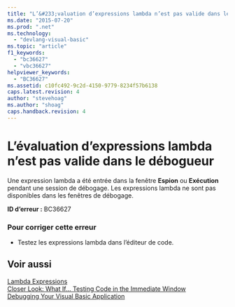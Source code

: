 ```yaml
---
title: "L’&#233;valuation d’expressions lambda n’est pas valide dans le d&#233;bogueur | Microsoft Docs"
ms.date: "2015-07-20"
ms.prod: ".net"
ms.technology: 
  - "devlang-visual-basic"
ms.topic: "article"
f1_keywords: 
  - "bc36627"
  - "vbc36627"
helpviewer_keywords: 
  - "BC36627"
ms.assetid: c10fc492-9c2d-4150-9779-8234f57b6138
caps.latest.revision: 4
author: "stevehoag"
ms.author: "shoag"
caps.handback.revision: 4
---
```

# L’&#233;valuation d’expressions lambda n’est pas valide dans le d&#233;bogueur
Une expression lambda a été entrée dans la fenêtre **Espion** ou **Exécution** pendant une session de débogage. Les expressions lambda ne sont pas disponibles dans les fenêtres de débogage.  
  
 **ID d’erreur :** BC36627  
  
### Pour corriger cette erreur  
  
-   Testez les expressions lambda dans l’éditeur de code.  
  
## Voir aussi  
 [Lambda Expressions](../../visual-basic/programming-guide/language-features/procedures/lambda-expressions.md)   
 [Closer Look: What If... Testing Code in the Immediate Window](http://msdn.microsoft.com/fr-fr/3613a627-09a4-44e1-9cc2-f2a29f4e0744)   
 [Debugging Your Visual Basic Application](../../visual-basic/developing-apps/debugging.md)